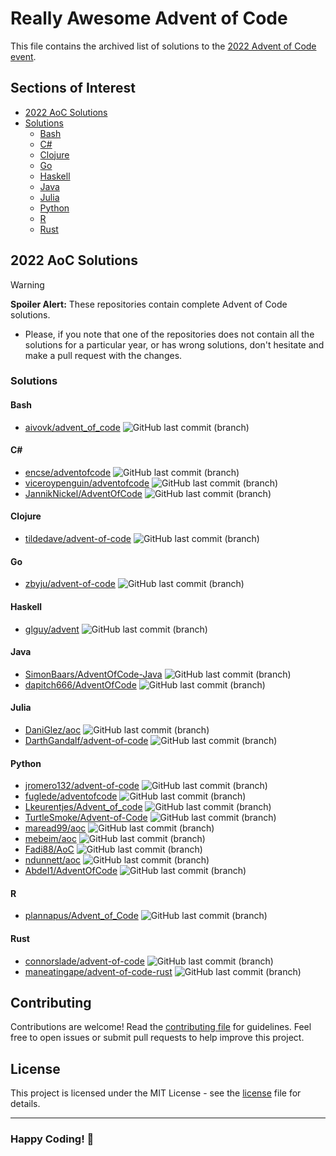 # Really Awesome Advent of Code

This file contains the archived list of solutions to the [2022 Advent of Code event](https://adventofcode.com/2022).

## Sections of Interest

- [2022 AoC Solutions](#2022-aoc-solutions)
- [Solutions](#solutions)
    - [Bash](#bash)
    - [C\#](#c)
    - [Clojure](#clojure)
    - [Go](#go)
    - [Haskell](#haskell)
    - [Java](#java)
    - [Julia](#julia)
    - [Python](#python)
    - [R](#r)
    - [Rust](#rust)

## 2022 AoC Solutions

> [!WARNING]
> **Spoiler Alert:** These repositories contain complete Advent of Code solutions.
>
> - Please, if you note that one of the repositories does not contain all the solutions for a particular year, or has
> wrong solutions, don't hesitate and make a pull request with the changes.

### Solutions

#### Bash

- [aivovk/advent_of_code](https://github.com/aivovk/advent_of_code) ![GitHub last commit (branch)](https://img.shields.io/github/last-commit/aivovk/advent_of_code/main)

#### C\#

- [encse/adventofcode](https://github.com/encse/adventofcode) ![GitHub last commit (branch)](https://img.shields.io/github/last-commit/encse/adventofcode/master)
- [viceroypenguin/adventofcode](https://github.com/viceroypenguin/adventofcode) ![GitHub last commit (branch)](https://img.shields.io/github/last-commit/viceroypenguin/adventofcode/master)
- [JannikNickel/AdventOfCode](https://github.com/JannikNickel/AdventOfCode) ![GitHub last commit (branch)](https://img.shields.io/github/last-commit/JannikNickel/AdventOfCode/master)

#### Clojure

- [tildedave/advent-of-code](https://github.com/tildedave/advent-of-code) ![GitHub last commit (branch)](https://img.shields.io/github/last-commit/tildedave/advent-of-code/main)

#### Go

- [zbyju/advent-of-code](https://github.com/zbyju/advent-of-code) ![GitHub last commit (branch)](https://img.shields.io/github/last-commit/zbyju/advent-of-code/master)

#### Haskell

- [glguy/advent](https://github.com/glguy/advent) ![GitHub last commit (branch)](https://img.shields.io/github/last-commit/glguy/advent/main)

#### Java

- [SimonBaars/AdventOfCode-Java](https://github.com/SimonBaars/AdventOfCode-Java) ![GitHub last commit (branch)](https://img.shields.io/github/last-commit/SimonBaars/AdventOfCode-Java/master)
- [dapitch666/AdventOfCode](https://github.com/dapitch666/AdventOfCode) ![GitHub last commit (branch)](https://img.shields.io/github/last-commit/dapitch666/AdventOfCode/main)

#### Julia

- [DaniGlez/aoc](https://github.com/DaniGlez/aoc) ![GitHub last commit (branch)](https://img.shields.io/github/last-commit/DaniGlez/aoc/main)
- [DarthGandalf/advent-of-code](https://github.com/DarthGandalf/advent-of-code) ![GitHub last commit (branch)](https://img.shields.io/github/last-commit/DarthGandalf/advent-of-code/master)

#### Python

- [jromero132/advent-of-code](https://github.com/jromero132/advent-of-code) ![GitHub last commit (branch)](https://img.shields.io/github/last-commit/jromero132/advent-of-code/master)
- [fuglede/adventofcode](https://github.com/fuglede/adventofcode) ![GitHub last commit (branch)](https://img.shields.io/github/last-commit/fuglede/adventofcode/master)
- [Lkeurentjes/Advent_of_code](https://github.com/Lkeurentjes/Advent_of_code) ![GitHub last commit (branch)](https://img.shields.io/github/last-commit/Lkeurentjes/Advent_of_code/main)
- [TurtleSmoke/Advent-of-Code](https://github.com/TurtleSmoke/Advent-of-Code) ![GitHub last commit (branch)](https://img.shields.io/github/last-commit/TurtleSmoke/Advent-of-Code/main)
- [maread99/aoc](https://github.com/maread99/aoc) ![GitHub last commit (branch)](https://img.shields.io/github/last-commit/maread99/aoc/main)
- [mebeim/aoc](https://github.com/mebeim/aoc) ![GitHub last commit (branch)](https://img.shields.io/github/last-commit/mebeim/aoc/master)
- [Fadi88/AoC](https://github.com/Fadi88/AoC) ![GitHub last commit (branch)](https://img.shields.io/github/last-commit/Fadi88/AoC/master)
- [ndunnett/aoc](https://github.com/ndunnett/aoc) ![GitHub last commit (branch)](https://img.shields.io/github/last-commit/ndunnett/aoc/main)
- [AbdeI1/AdventOfCode](https://github.com/AbdeI1/AdventOfCode) ![GitHub last commit (branch)](https://img.shields.io/github/last-commit/AbdeI1/AdventOfCode/main)

#### R

- [plannapus/Advent_of_Code](https://github.com/plannapus/Advent_of_Code) ![GitHub last commit (branch)](https://img.shields.io/github/last-commit/plannapus/Advent_of_Code/master)

#### Rust

- [connorslade/advent-of-code](https://github.com/connorslade/advent-of-code) ![GitHub last commit (branch)](https://img.shields.io/github/last-commit/connorslade/advent-of-code/main)
- [maneatingape/advent-of-code-rust](https://github.com/maneatingape/advent-of-code-rust) ![GitHub last commit (branch)](https://img.shields.io/github/last-commit/maneatingape/advent-of-code-rust/main)

## Contributing

Contributions are welcome! Read the [contributing file](./contributing.md) for guidelines. Feel free to open issues or
submit pull requests to help improve this project.

## License

This project is licensed under the MIT License - see the [license](./license) file for details.

---

### **Happy Coding!** 🚀
